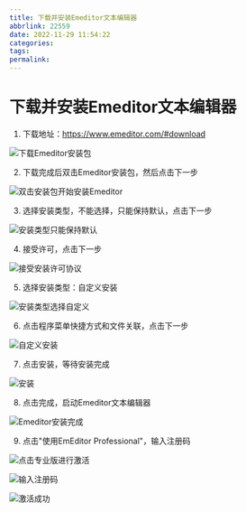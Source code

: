 ```yaml
---
title: 下载并安装Emeditor文本编辑器
abbrlink: 22559
date: 2022-11-29 11:54:22
categories:
tags:
permalink:
---
```


# 下载并安装Emeditor文本编辑器

1. 下载地址：https://www.emeditor.com/#download

![下载Emeditor安装包](下载并安装Emeditor文本编辑器/image-9461129112919.png)

2. 下载完成后双击Emeditor安装包，然后点击下一步

![双击安装包开始安装Emeditor](下载并安装Emeditor文本编辑器/image-5421129113040.png)

3. 选择安装类型，不能选择，只能保持默认，点击下一步

![安装类型只能保持默认](下载并安装Emeditor文本编辑器/image-4981129113114.png)

4. 接受许可，点击下一步

![接受安装许可协议](下载并安装Emeditor文本编辑器/image-9081129113235.png)

5. 选择安装类型：自定义安装

![安装类型选择自定义](下载并安装Emeditor文本编辑器/image-3881129113347.png)

6. 点击程序菜单快捷方式和文件关联，点击下一步

![自定义安装](下载并安装Emeditor文本编辑器/image-7431129113525.png)

7. 点击安装，等待安装完成

![安装](下载并安装Emeditor文本编辑器/image-2081129113833.png)

8. 点击完成，启动Emeditor文本编辑器

![Emeditor安装完成](下载并安装Emeditor文本编辑器/image-1451129113914.png)

9. 点击"使用EmEditor Professional"，输入注册码

![点击专业版进行激活](下载并安装Emeditor文本编辑器/image-8091129114016.png)

![输入注册码](下载并安装Emeditor文本编辑器/image-8451129114551.png)

![激活成功](下载并安装Emeditor文本编辑器/image-1669694165860.png)
